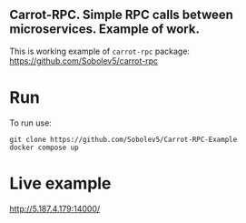 ## Carrot-RPC. Simple RPC calls between microservices. Example of work.

This is working example of `carrot-rpc` package: 
https://github.com/Sobolev5/carrot-rpc

# Run
To run use:
```no-highlight
git clone https://github.com/Sobolev5/Carrot-RPC-Example
docker compose up
```

# Live example
http://5.187.4.179:14000/
